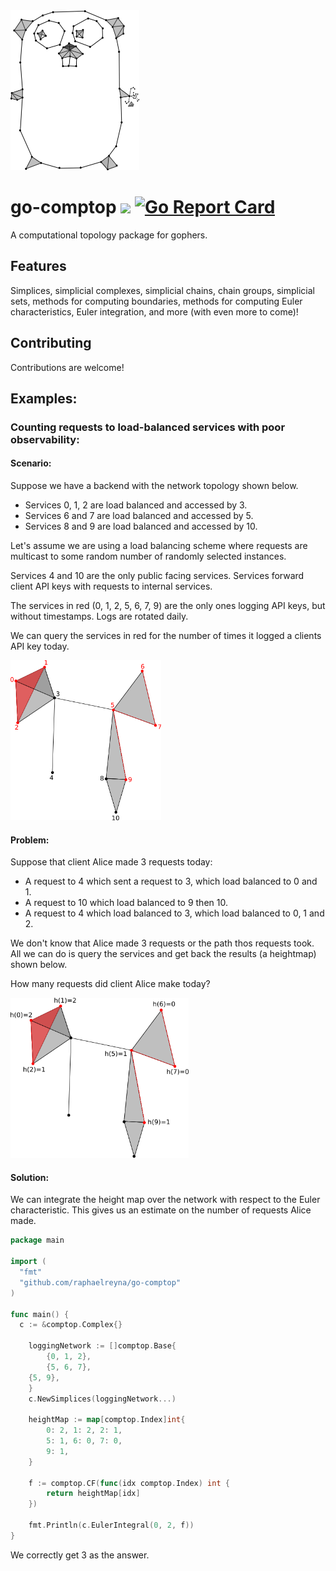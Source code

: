 <img src="https://github.com/raphaelreyna/go-comptop/raw/master/logo/logo.png" height="256px">

# go-comptop [![](https://godoc.org/github.com/raphaelreyna/go-comptop?status.svg)](http://godoc.org/github.com/raphaelreyna/go-comptop) [![Go Report Card](https://goreportcard.com/badge/github.com/raphaelreyna/go-comptop)](https://goreportcard.com/report/github.com/raphaelreyna/go-comptop)

A computational topology package for gophers.

## Features
Simplices, simplicial complexes, simplicial chains, chain groups, simplicial sets, methods for computing boundaries, methods for computing Euler characteristics, Euler integration, and more (with even more to come)!

## Contributing
Contributions are welcome!

## Examples:
### Counting requests to load-balanced services with poor observability:
#### Scenario:
Suppose we have a backend with the network topology shown below.

- Services 0, 1, 2 are load balanced and accessed by 3.
- Services 6 and 7 are load balanced and accessed by 5.
- Services 8 and 9 are load balanced and accessed by 10. 

Let's assume we are using a load balancing scheme where requests are multicast to some random number of randomly selected instances.

Services 4 and 10 are the only public facing services.
Services forward client API keys with requests to internal services.

The services in red (0, 1, 2, 5, 6, 7, 9) are the only ones logging API keys, but without timestamps.
Logs are rotated daily.

We can query the services in red for the number of times it logged a clients API key today.

<img src="https://github.com/raphaelreyna/go-comptop/raw/master/examples/microservices//images/labels.png" height="256px">

#### Problem:
Suppose that client Alice made 3 requests today:
- A request to 4 which sent a request to 3, which load balanced to 0 and 1.
- A request to 10 which load balanced to 9 then 10.
- A request to 4 which load balanced to 3, which load balanced to 0, 1 and 2.

We don't know that Alice made 3 requests or the path thos requests took. All we can do is query the services and get back the results (a heightmap) shown below.


How many requests did client Alice make today?


<img src="https://github.com/raphaelreyna/go-comptop/raw/master/examples/microservices//images/heightMap.png" height="256px">

#### Solution:
We can integrate the height map over the network with respect to the Euler characteristic.
This gives us an estimate on the number of requests Alice made.
```go
package main

import (
  "fmt"
  "github.com/raphaelreyna/go-comptop"
)

func main() {
  c := &comptop.Complex{}
  
	loggingNetwork := []comptop.Base{
		{0, 1, 2},
		{5, 6, 7},
    {5, 9},
	}
	c.NewSimplices(loggingNetwork...)

	heightMap := map[comptop.Index]int{
		0: 2, 1: 2, 2: 1,
		5: 1, 6: 0, 7: 0,
		9: 1,
	}

	f := comptop.CF(func(idx comptop.Index) int {
		return heightMap[idx]
	})

	fmt.Println(c.EulerIntegral(0, 2, f))
}
```

We correctly get 3 as the answer.
